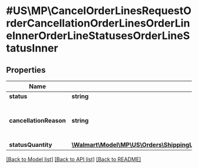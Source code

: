 # #US\MP\CancelOrderLinesRequestOrderCancellationOrderLinesOrderLineInnerOrderLineStatusesOrderLineStatusInner

## Properties

Name | Type | Description | Notes
------------ | ------------- | ------------- | -------------
**status** | **string** | Use 'Cancelled' |
**cancellationReason** | **string** | Reason for cancellation. Example: 'CUSTOMER_REQUESTED_SELLER_TO_CANCEL'.  Cancellation reason should not be \"CUSTOMER_REQUESTED_SELLER_TO_CANCEL\" for non intent to cancel orders' |
**statusQuantity** | [**\Walmart\Model\MP\US\Orders\ShippingUpdatesRequestOrderShipmentOrderLinesOrderLineInnerOrderLineStatusesOrderLineStatusInnerStatusQuantity**](ShippingUpdatesRequestOrderShipmentOrderLinesOrderLineInnerOrderLineStatusesOrderLineStatusInnerStatusQuantity.md) |  |


[[Back to Model list]](../) [[Back to API list]](../../Api/US/MP) [[Back to README]](../../README.md)

